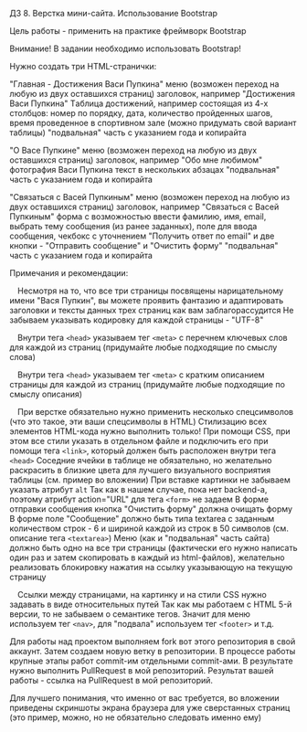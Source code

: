 ДЗ 8. Верстка мини-сайта. Использование Bootstrap

Цель работы - применить на практике фреймворк Bootstrap

Внимание! В задании необходимо использовать Bootstrap!

Нужно создать три HTML-странички:

"Главная - Достижения Васи Пупкина"
меню (возможен переход на любую из двух оставшихся страниц)
заголовок, например "Достижения Васи Пупкина"
Tаблица достижений, например состоящая из 4-х столбцов: номер по порядку, дата,
количество пройденных шагов, время проведенное в спортивном зале (можно
придумать свой вариант таблицы)
"подвальная" часть с указанием года и копирайта

"О Васе Пупкине"
меню (возможен переход на любую из двух оставшихся страниц)
заголовок, например "Обо мне любимом"
фотография Васи Пупкина текст в нескольких абзацах
"подвальная" часть с указанием года и копирайта

"Связаться с Васей Пупкиным"
меню (возможен переход на любую из двух оставшихся страниц)
заголовок, например "Связаться с Васей Пупкиным"
форма с возможностью ввести фамилию, имя, email, выбрать тему сообщения (из
ранее заданных), поле для ввода сообщения, чекбокс с уточнением "Получить ответ
по email" и две кнопки - "Отправить сообщение" и "Очистить форму"
"подвальная" часть с указанием года и копирайта

Примечания и рекомендации:

&emsp;Несмотря на то, что все три страницы посвящены нарицательному имени "Вася
Пупкин", вы можете проявить фантазию и адаптировать заголовки и тексты данных
трех страниц как вам заблагорассудится Не забываем указывать кодировку для
каждой страницы - "UTF-8"

&emsp;Внутри тега ```<head>``` указываем тег ```<meta>``` с перечнем ключевых
слов для каждой из страниц (придумайте любые подходящие по смыслу слова)

&emsp;Внутри тега ```<head>``` указываем тег ```<meta>``` с кратким описанием
страницы для каждой из страниц (придумайте любые подходящие по смыслу описания)

&emsp;При верстке обязательно нужно применить несколько спецсимволов (что это
такое, эти ваши спецсимволы в HTML)
Стилизацию всех элементов HTML-кода нужно выполнить только! При помощи CSS, при
этом все стили указать в отдельном файле и подключить его при помощи
тега ```<link>```, который должен быть расположен внутри тега ```<head>```
Соседние ячейки в таблице не обязательно, но желательно раскрасить в близкие
цвета для лучшего визуального восприятия таблицы (см. пример во вложении)
При вставке картинки не забываем указать атрибут ```alt```
Так как в нашем случае, пока нет backend-а, поэтому атрибут action="URL" для
тега ```<form>``` не задаем В форме отправки сообщения кнопка "Очистить форму"
должна очищать форму В форме поле "Сообщение" должно быть типа textarea с
заданным количеством строк - 6 и шириной каждой из строк в 50 символов (см.
описание тега ```<textarea>```)
Меню (как и "подвальная" часть сайта) должно быть одно на все три страницы 
(фактически его нужно написать один раз и затем скопировать в каждый из
html-файлов), желательно реализовать блокировку нажатия на ссылку указывающую на
текущую страницу

&emsp;Ссылки между страницами, на картинку и на стили CSS нужно задавать в виде
относительных путей Так как мы работаем с HTML 5-й версии, то не забываем о
семантике тегов. Значит для меню используем тег ```<nav>```, для
"подвала" используем тег ```<footer>``` и т.д.

Для работы над проектом выполняем fork вот этого репозитория в свой аккаунт.
Затем создаем новую ветку в репозитории. В процессе работы крупные этапы работ
сommit-им отдельными сommit-ами. В результате нужно выполнить PullRequest в мой
репозиторий. Результат вашей работы - ссылка на PullRequest в мой репозиторий.

Для лучшего понимания, что именно от вас требуется, во вложении приведены
скриншоты экрана браузера для уже сверстанных страниц (это пример, можно, но не
обязательно следовать именно ему)



